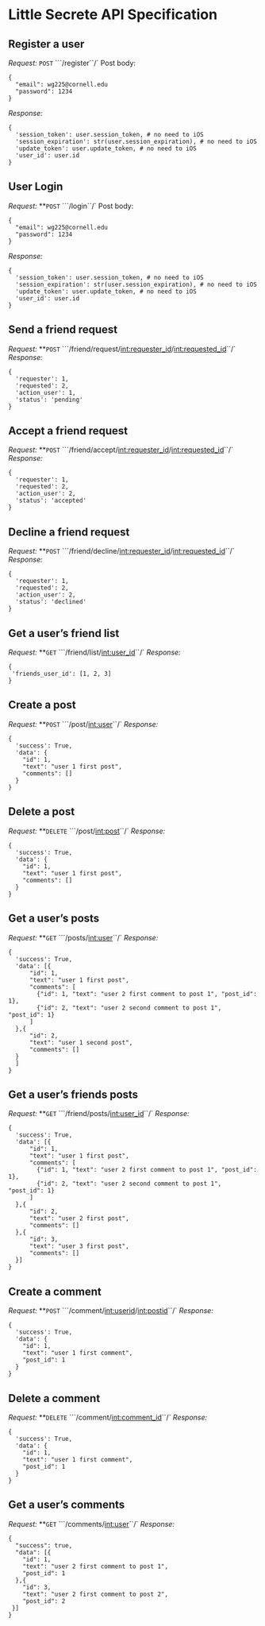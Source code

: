 # Little Secrete API Specification

## Register a user

*Request:* `POST` ```/register``/`
Post body:

    {
      "email": wg225@cornell.edu
      "password": 1234
    }

*Response:*

    {
      'session_token': user.session_token, # no need to iOS
      'session_expiration': str(user.session_expiration), # no need to iOS
      'update_token': user.update_token, # no need to iOS
      'user_id': user.id
    }
## User Login

*Request:* **`POST` ```/login``/`
Post body:

    {
      "email": wg225@cornell.edu
      "password": 1234
    }

*Response:*

    {
      'session_token': user.session_token, # no need to iOS
      'session_expiration': str(user.session_expiration), # no need to iOS
      'update_token': user.update_token, # no need to iOS
      'user_id': user.id
    }
## Send a friend request

*Request:* **`POST` ```/friend/request/<int:requester_id>/<int:requested_id>``/`
*Response:*

    {
      'requester': 1,
      'requested': 2,
      'action_user': 1,
      'status': 'pending'
    }
## Accept a friend request

*Request:* **`POST` ```/friend/accept/<int:requester_id>/<int:requested_id>``/`
*Response:*

    {
      'requester': 1,
      'requested': 2,
      'action_user': 2,
      'status': 'accepted'
    }
## Decline a friend request

*Request:* **`POST` ```/friend/decline/<int:requester_id>/<int:requested_id>``/`
*Response:*

    {
      'requester': 1,
      'requested': 2,
      'action_user': 2,
      'status': 'declined'
    }
## Get a user’s friend list

*Request:* **`GET` ```/friend/list/<int:user_id>``/`
*Response:*

    {
     'friends_user_id': [1, 2, 3]
    }
## Create a post

*Request:* **`POST` ```/post/<int:user>``/`
*Response:*

    {
      'success': True, 
      'data': {
        "id": 1, 
        "text": "user 1 first post", 
        "comments": []
      }
    }
## Delete a post

*Request:* **`DELETE` ```/post/<int:post>``/`
*Response:*

    {
      'success': True, 
      'data': {
        "id": 1, 
        "text": "user 1 first post", 
        "comments": []
      }
    }
## Get a user’s posts

*Request:* **`GET` ```/posts/<int:user>``/`
*Response:*

    {
      'success': True, 
      'data': [{
          "id": 1, 
          "text": "user 1 first post", 
          "comments": [
            {"id": 1, "text": "user 2 first comment to post 1", "post_id": 1}, 
            {"id": 2, "text": "user 2 second comment to post 1", "post_id": 1}
          ]
      },{
          "id": 2, 
          "text": "user 1 second post", 
          "comments": []
      }
      ]
    }
## Get a user’s friends posts

*Request:* **`GET` ```/friend/posts/<int:user_id>``/`
*Response:*

    {
      'success': True, 
      'data': [{
          "id": 1, 
          "text": "user 1 first post", 
          "comments": [
            {"id": 1, "text": "user 2 first comment to post 1", "post_id": 1}, 
            {"id": 2, "text": "user 2 second comment to post 1", "post_id": 1}
          ]
      },{
          "id": 2, 
          "text": "user 2 first post", 
          "comments": []
      },{
          "id": 3, 
          "text": "user 3 first post", 
          "comments": []
      }]
    }
## Create a comment

*Request:* **`POST` ```/comment/<int:userid>/<int:postid>``/`
*Response:*

    {
      'success': True, 
      'data': {
        "id": 1, 
        "text": "user 1 first comment", 
        "post_id": 1
      }
    }
## Delete a comment

*Request:* **`DELETE` ```/comment/<int:comment_id>``/`
*Response:*

    {
      'success': True, 
      'data': {
        "id": 1, 
        "text": "user 1 first comment", 
        "post_id": 1
      }
    }
## Get a user’s comments

*Request:* **`GET` ```/comments/<int:user>``/`
*Response:*

    {
      "success": true, 
      "data": [{
        "id": 1, 
        "text": "user 2 first comment to post 1",
        "post_id": 1
      },{
        "id": 3, 
        "text": "user 2 first comment to post 2",
        "post_id": 2
     }]
    }

